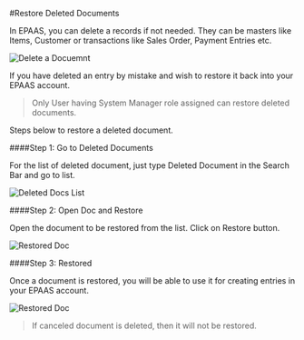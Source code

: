 <!-- add-breadcrumbs -->
#Restore Deleted Documents

In EPAAS, you can delete a records if not needed. They can be masters like Items, Customer or transactions like Sales Order, Payment Entries etc.

<img class="screenshot" alt="Delete a Docuemnt" src="{{docs_base_url}}/assets/img/collaboration-tools/delete-a-doc.png">

If you have deleted an entry by mistake and wish to restore it back into your EPAAS account.

> Only User having System Manager role assigned can restore deleted documents.

Steps below to restore a deleted document.

####Step 1: Go to Deleted Documents

For the list of deleted document, just type Deleted Document in the Search Bar and go to list.

<img class="screenshot" alt="Deleted Docs List" src="{{docs_base_url}}/assets/img/collaboration-tools/deleted-docs-list.gif">

####Step 2: Open Doc and Restore

Open the document to be restored from the list. Click on Restore button.

<img class="screenshot" alt="Restored Doc" src="{{docs_base_url}}/assets/img/collaboration-tools/restore-a-doc.png">

####Step 3: Restored

Once a document is restored, you will be able to use it for creating entries in your EPAAS account. 

<img class="screenshot" alt="Restored Doc" src="{{docs_base_url}}/assets/img/collaboration-tools/restored-doc.png">

> If canceled document is deleted, then it will not be restored.

